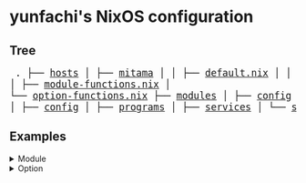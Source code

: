 # yunfachi's NixOS configuration

## Tree
<big><pre>
.
├── [hosts](./hosts/)
│   ├── [mitama](./hosts/mitama/)
│   │   ├── [default.nix](./hosts/mitama/default.nix)
│   │   └── [hardware.nix](./hosts/mitama/hardware.nix)
│   └── [default.nix](./hosts/default.nix)
├── [lib](./lib/)
│   ├── [module-functions.nix](./lib/module-functions.nix)
│   └── [option-functions.nix](./lib/option-functions.nix)
├── [modules](./modules/)
│   ├── [config](./modules/config/)
│   ├── [programs](./modules/programs/)
│   ├── [services](./modules/services/)
│   └── [system](./modules/system/)
├── [options](./options/)
│    ├── [config](./options/config/)
│    ├── [programs](./options/programs/)
│    ├── [services](./options/services/)
│    └── [system](./options/system/)
├── [constants.nix](./constants.nix)
└── [flake.nix](./flake.nix)
</pre></big>

## Examples
<details>
<summary>Module</summary>

| ⚠️ Warning | 
|:------------------------------------------:|
| Using the `config` variable in these examples will cause an infinite recursion |

If `config.yunfachi.programs.deshiro.enable` is set to `true`, then `programs.deshiro.enable` will also be set to `true`.
<table><tr><th>without parameters</th><th>with parameters</th></tr><tr><td><pre lang="nix">
{module-functions, ...}:
module-functions.module "programs" "deshiro" {
  programs.deshiro.enable = true;
}
</pre></td><td><pre lang="nix">
{module-functions, ...}:
module-functions.module "programs" "deshiro" (cfg: {
  programs.deshiro.enable = true;
})
</pre></td></tr></table>
<br>

If `config.yunfachi.programs.deshiro.enable` is set to `false`, then `programs.deshiro.enable` will be set to `true`.
<table><tr><th>without parameters</th><th>with parameters</th></tr><tr><td><pre lang="nix">
{module-functions, ...}:
module-functions.moduleIfDisabled "programs" "deshiro" {
  programs.deshiro.enable = true;
}
</pre></td><td><pre lang="nix">
{module-functions, ...}:
module-functions.moduleIfDisabled "programs" "deshiro" (cfg: {
  programs.deshiro.enable = true;
})
</pre></td></tr></table>
<br>

If `config.yunfachi.programs.deshiro.enable` is set to `true`, then `programs.deshiro.enable` will also be set to `true`. If it's set to `false`, then `programs.deshiro.enable` will also be set to `false`.
<table><tr><th>without parameters</th><th>with parameters</th></tr><tr><td><pre lang="nix">
{module-functions, ...}:
module-functions.moduleIfElse "programs" "deshiro" {
  programs.deshiro.enable = true;
} {
  programs.deshiro.enable = false;
}
</pre></td><td><pre lang="nix">
{module-functions, ...}:
module-functions.moduleIfElse "programs" "deshiro" (cfg: {
  programs.deshiro.enable = true;
}) (cfg: {
  programs.deshiro.enable = false;
})
</pre></td></tr></table>
<br>

If `config.yunfachi.programs.deshiro-gui.enable` is set to `true`, then `programs.deshiro-gui.enable` will also be set to `true`. If it's set to `false`, then `programs.deshiro-gui.enable` will also be set to `false`. In both cases, `programs.deshiro-server.enable` will be set to `true`.
<table><tr><th>without parameters</th><th>with parameters</th></tr><tr><td><pre lang="nix">
{module-functions, ...}:
module-functions.moduleIfElseFinally "programs" "deshiro-gui" {
  programs.deshiro-gui.enable = true;
} {
  programs.deshiro-gui.enable = false;
} {
  programs.deshiro-server.enable = true;
}
</pre></td><td><pre lang="nix">
{module-functions, ...}:
module-functions.moduleIfElseFinally "programs" "deshiro-gui"
(cfg: {
  programs.deshiro-gui.enable = true;
}) (cfg: {
  programs.deshiro-gui.enable = false;
}) (cfg: {
  programs.deshiro-server.enable = true;
})
</pre></td></tr></table>

</details>

<details>
<summary>Option</summary>

Simple option with only the option to enable it. By default `enable` will be `true` as specified
```nix
{option-functions, ...}:
with option-functions;
  option "programs" "deshiro" {
    enable = enableOption "deshiro" true;
  }
```
<br>

Option that uses all features. By default `enable` will be `true` as specified and mode will be `"client"`, its example will be `"server"` (automatically found)
```nix
{option-functions, ...}:
with option-functions;
  option "programs" "deshiro" {
    enable = enableOption "deshiro" true;
    mode = enumOption "mode" "client" ["client" "server"]
  }
```

</details>
